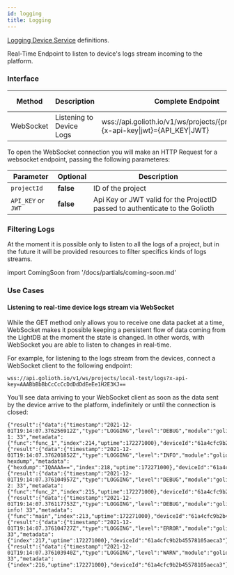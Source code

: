 ```yaml
---
id: logging
title: Logging
---
```


[Logging Device Service](/cloud/services/logging) definitions.

Real-Time Endpoint to listen to device's logs stream incoming to the platform.

### Interface


| Method    | Description                       | Complete Endpoint                                               | Content Format |
| --------- | --------------------------------- | --------------------------------------------------------------- | -------------- |
| WebSocket | Listening to Device Logs          | wss://api.golioth.io/v1/ws/projects/{projectId}/logs?{x-api-key\|jwt}={API_KEY\|JWT} | JSON |

To open the WebSocket connection you will make an HTTP Request for a websocket endpoint, passing the following parameteres:

|Parameter             | Optional | Description                                                                                            |
|--------------------- | -------- | ------------------------------------------------------------------------------------------------------ |
|`projectId`           | **false** | ID of the project                                                                                      |
|`API_KEY` or `JWT`    | **false** | Api Key or JWT valid for the ProjectID passed to authenticate to the Golioth |

### Filtering Logs

At the moment it is possible only to listen to all the logs of a project, but in the future it will be provided resources to filter specifics kinds of logs streams.

import ComingSoon from '/docs/partials/coming-soon.md'

<ComingSoon/>

### Use Cases

#### Listening to real-time device logs stream via WebSocket

While the GET method only allows you to receive one data packet at a time, WebSocket makes it possible keeping a persistent flow of data coming from the LightDB at the moment the state is changed. In other words, with WebSocket you are able to listen to changes in real-time.

For example, for listening to the logs stream from the devices, connect a WebSocket client to the following endpoint:
```
wss://api.golioth.io/v1/ws/projects/local-test/logs?x-api-key=AAABbBbBbCcCcCcDdDdDdEeEe1H2E3KJ==
```

You'll see data arriving to your WebSocket client as soon as the data sent by the device arrive to the platform, indefinitely or until the connection is closed:
```
{"result":{"data":{"timestamp":"2021-12-01T19:14:07.376256912Z","type":"LOGGING","level":"DEBUG","module":"golioth_logging","moduleId":"","message":"Log 1: 33","metadata":{"func":"func_1","index":214,"uptime":172271000},"deviceId":"61a4cfc9b2b45578105aeca3"}}}
{"result":{"data":{"timestamp":"2021-12-01T19:14:07.376201852Z","type":"LOGGING","level":"INFO","module":"golioth_logging","moduleId":"","message":"Counter hexdump","metadata":{"hexdump":"IQAAAA==","index":218,"uptime":172271000},"deviceId":"61a4cfc9b2b45578105aeca3"}}}
{"result":{"data":{"timestamp":"2021-12-01T19:14:07.376104957Z","type":"LOGGING","level":"DEBUG","module":"golioth_logging","moduleId":"","message":"Log 2: 33","metadata":{"func":"func_2","index":215,"uptime":172271000},"deviceId":"61a4cfc9b2b45578105aeca3"}}}
{"result":{"data":{"timestamp":"2021-12-01T19:14:07.376117753Z","type":"LOGGING","level":"DEBUG","module":"golioth_logging","moduleId":"","message":"Debug info! 33","metadata":{"func":"main","index":213,"uptime":172271000},"deviceId":"61a4cfc9b2b45578105aeca3"}}}
{"result":{"data":{"timestamp":"2021-12-01T19:14:07.376104727Z","type":"LOGGING","level":"ERROR","module":"golioth_logging","moduleId":"","message":"Err: 33","metadata":{"index":217,"uptime":172271000},"deviceId":"61a4cfc9b2b45578105aeca3"}}}
{"result":{"data":{"timestamp":"2021-12-01T19:14:07.376103940Z","type":"LOGGING","level":"WARN","module":"golioth_logging","moduleId":"","message":"Warn: 33","metadata":{"index":216,"uptime":172271000},"deviceId":"61a4cfc9b2b45578105aeca3"}}}
```
